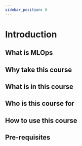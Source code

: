 ```yaml
---
sidebar_position: 0
---
```


# Introduction

## What is MLOps

## Why take this course

## What is in this course

## Who is this course for

## How to use this course

## Pre-requisites
